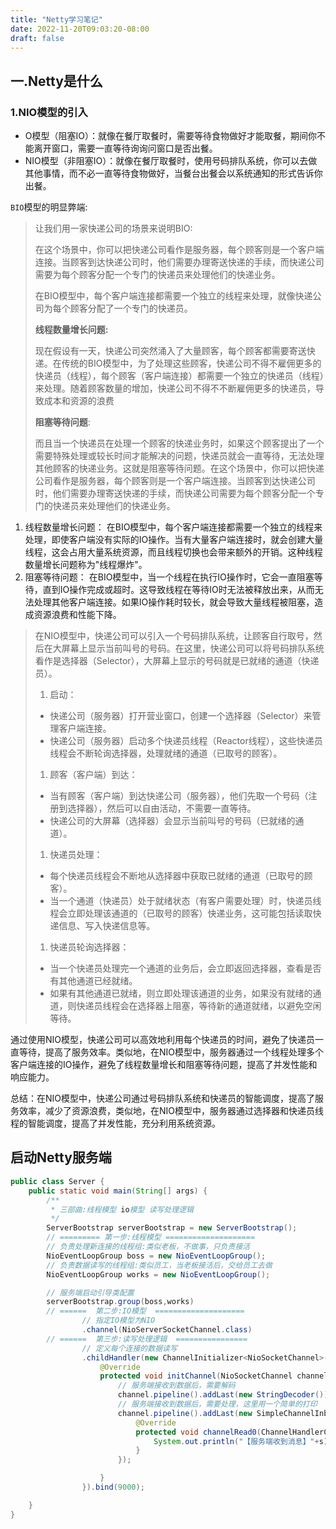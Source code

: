```yaml
---
title: "Netty学习笔记"
date: 2022-11-20T09:03:20-08:00
draft: false
---
```

## 一.Netty是什么

### 1.NIO模型的引入

- O模型（阻塞IO）：就像在餐厅取餐时，需要等待食物做好才能取餐，期间你不能离开窗口，需要一直等待询询问窗口是否出餐。
- NIO模型（非阻塞IO）：就像在餐厅取餐时，使用号码排队系统，你可以去做其他事情，而不必一直等待食物做好，当餐台出餐会以系统通知的形式告诉你出餐。

`BIO`模型的明显弊端:

>让我们用一家快递公司的场景来说明BIO:
>
>在这个场景中，你可以把快递公司看作是服务器，每个顾客则是一个客户端连接。当顾客到达快递公司时，他们需要办理寄送快递的手续，而快递公司需要为每个顾客分配一个专门的快递员来处理他们的快递业务。
>
>在BIO模型中，每个客户端连接都需要一个独立的线程来处理，就像快递公司为每个顾客分配了一个专门的快递员。
>
>**线程数量增长问题:**
>
>现在假设有一天，快递公司突然涌入了大量顾客，每个顾客都需要寄送快递。在传统的BIO模型中，为了处理这些顾客，快递公司不得不雇佣更多的快递员（线程），每个顾客（客户端连接）都需要一个独立的快递员（线程）来处理。随着顾客数量的增加，快递公司不得不不断雇佣更多的快递员，导致成本和资源的浪费
>
>**阻塞等待问题**:
>
>而且当一个快递员在处理一个顾客的快递业务时，如果这个顾客提出了一个需要特殊处理或较长时间才能解决的问题，快递员就会一直等待，无法处理其他顾客的快递业务。这就是阻塞等待问题。在这个场景中，你可以把快递公司看作是服务器，每个顾客则是一个客户端连接。当顾客到达快递公司时，他们需要办理寄送快递的手续，而快递公司需要为每个顾客分配一个专门的快递员来处理他们的快递业务。

1. 线程数量增长问题： 在BIO模型中，每个客户端连接都需要一个独立的线程来处理，即使客户端没有实际的IO操作。当有大量客户端连接时，就会创建大量线程，这会占用大量系统资源，而且线程切换也会带来额外的开销。这种线程数量增长问题称为"线程爆炸"。
2. 阻塞等待问题： 在BIO模型中，当一个线程在执行IO操作时，它会一直阻塞等待，直到IO操作完成或超时。这导致线程在等待IO时无法被释放出来，从而无法处理其他客户端连接。如果IO操作耗时较长，就会导致大量线程被阻塞，造成资源浪费和性能下降。

> 在NIO模型中，快递公司可以引入一个号码排队系统，让顾客自行取号，然后在大屏幕上显示当前叫号的号码。在这里，快递公司可以将号码排队系统看作是选择器（Selector），大屏幕上显示的号码就是已就绪的通道（快递员）。
>
> 1. 启动：
>
> - 快递公司（服务器）打开营业窗口，创建一个选择器（Selector）来管理客户端连接。
> - 快递公司（服务器）启动多个快递员线程（Reactor线程），这些快递员线程会不断轮询选择器，处理就绪的通道（已取号的顾客）。
>
> 1. 顾客（客户端）到达：
>
> - 当有顾客（客户端）到达快递公司（服务器），他们先取一个号码（注册到选择器），然后可以自由活动，不需要一直等待。
> - 快递公司的大屏幕（选择器）会显示当前叫号的号码（已就绪的通道）。
>
> 1. 快递员处理：
>
> - 每个快递员线程会不断地从选择器中获取已就绪的通道（已取号的顾客）。
> - 当一个通道（快递员）处于就绪状态（有客户需要处理）时，快递员线程会立即处理该通道的（已取号的顾客）快递业务，这可能包括读取快递信息、写入快递信息等。
>
> 1. 快递员轮询选择器：
>
> - 当一个快递员处理完一个通道的业务后，会立即返回选择器，查看是否有其他通道已经就绪。
> - 如果有其他通道已就绪，则立即处理该通道的业务，如果没有就绪的通道，则快递员线程会在选择器上阻塞，等待新的通道就绪，以避免空闲等待。

通过使用NIO模型，快递公司可以高效地利用每个快递员的时间，避免了快递员一直等待，提高了服务效率。类似地，在NIO模型中，服务器通过一个线程处理多个客户端连接的IO操作，避免了线程数量增长和阻塞等待问题，提高了并发性能和响应能力。

总结：在NIO模型中，快递公司通过号码排队系统和快递员的智能调度，提高了服务效率，减少了资源浪费，类似地，在NIO模型中，服务器通过选择器和快递员线程的智能调度，提高了并发性能，充分利用系统资源。



## 启动Netty服务端

```java
public class Server {
    public static void main(String[] args) {
        /**
         * 三部曲:线程模型 io模型 读写处理逻辑
         */
        ServerBootstrap serverBootstrap = new ServerBootstrap();
        // ========= 第一步:线程模型 ====================
        // 负责处理新连接的线程组:类似老板，不做事，只负责接活
        NioEventLoopGroup boss = new NioEventLoopGroup();
        // 负责数据读写的线程组:类似员工，当老板接活后，交给员工去做
        NioEventLoopGroup works = new NioEventLoopGroup();

        // 服务端启动引导类配置
        serverBootstrap.group(boss,works)
        // ======  第二步:IO模型  ====================
                // 指定IO模型为NIO
                .channel(NioServerSocketChannel.class)
        // ======  第三步:读写处理逻辑  ================
                // 定义每个连接的数据读写
                .childHandler(new ChannelInitializer<NioSocketChannel>() {
                    @Override
                    protected void initChannel(NioSocketChannel channel) throws Exception {
                        // 服务端接收到数据后，需要解码
                        channel.pipeline().addLast(new StringDecoder());
                        // 服务端接收到数据后，需要处理，这里用一个简单的打印
                        channel.pipeline().addLast(new SimpleChannelInboundHandler<String>() {
                            @Override
                            protected void channelRead0(ChannelHandlerContext channelHandlerContext, String s) throws Exception {
                                System.out.println("【服务端收到消息】"+s);
                            }
                        });

                    }
                }).bind(9000);

    }
}
```

